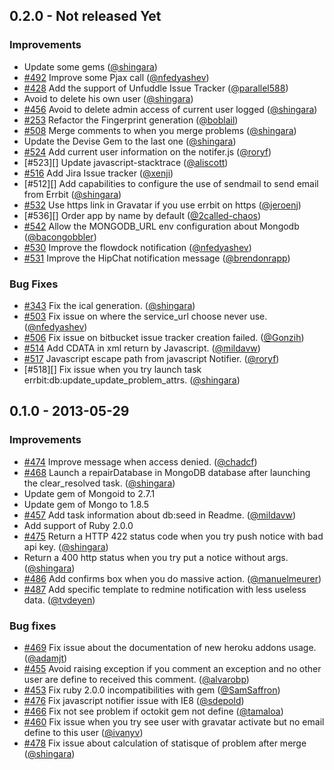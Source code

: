 ## 0.2.0 - Not released Yet

### Improvements

- Update some gems ([@shingara][])
- [#492][] Improve some Pjax call ([@nfedyashev][])
- [#428][] Add the support of Unfuddle Issue Tracker ([@parallel588][])
- Avoid to delete his own user ([@shingara][])
- [#456][] Avoid to delete admin access of current user logged ([@shingara][])
- [#253][] Refactor the Fingerprint generation ([@boblail][])
- [#508][] Merge comments to when you merge problems ([@shingara][])
- Update the Devise Gem to the last one ([@shingara][])
- [#524][] Add current user information on the notifer.js ([@roryf][])
- [#523][] Update javascript-stacktrace ([@aliscott][])
- [#516][] Add Jira Issue tracker ([@xenji][])
- [#512][] Add capabilities to configure the use of sendmail to send
  email from Errbit ([@shingara][])
- [#532][] Use https link in Gravatar if you use errbit on https
  ([@jeroenj][])
- [#536][] Order app by name by default ([@2called-chaos][])
- [#542][] Allow the MONGODB_URL env configuration about Mongodb ([@bacongobbler][])
- [#530][] Improve the flowdock notification ([@nfedyashev][])
- [#531][] Improve the HipChat notification message ([@brendonrapp][])


### Bug Fixes

- [#343][] Fix the ical generation. ([@shingara][])
- [#503][] Fix issue on where the service_url choose never use. ([@nfedyashev][])
- [#506][] Fix issue on bitbucket issue tracker creation failed. ([@Gonzih][])
- [#514][] Add CDATA in xml return by Javascript. ([@mildavw][])
- [#517][] Javascript escape path from javascript Notifier. ([@roryf][])
- [#518][] Fix issue when you try launch task errbit:db:update_update_problem_attrs. ([@shingara][])

## 0.1.0 - 2013-05-29

### Improvements

- [#474][] Improve message when access denied. ([@chadcf][])
- [#468][] Launch a repairDatabase in MongoDB database after launching
  the clear_resolved task. ([@shingara][])
- Update gem of Mongoid to 2.7.1
- Update gem of Mongo to 1.8.5
- [#457][] Add task information about db:seed in Readme. ([@mildavw][])
- Add support of Ruby 2.0.0
- [#475][] Return a HTTP 422 status code when you try push notice with
  bad api key. ([@shingara][])
- Return a 400 http status when you try put a notice without args.
  ([@shingara][])
- [#486][] Add confirms box when you do massive action. ([@manuelmeurer][])
- [#487][] Add specific template to redmine notification with less useless data. ([@tvdeyen][])

### Bug fixes

- [#469][] Fix issue about the documentation of new heroku addons usage.
  ([@adamjt][])
- [#455][] Avoid raising exception if you comment an exception and no
  other user are define to received this comment. ([@alvarobp][])
- [#453][] Fix ruby 2.0.0 incompatibilities with gem ([@SamSaffron][])
- [#476][] Fix javascript notifier issue with IE8 ([@sdepold][])
- [#466][] Fix not see problem if octokit gem not define ([@tamaloa][])
- [#460][] Fix issue when you try see user with gravatar activate but no
  email define to this user ([@ivanyv][])
- [#478][] Fix issue about calculation of statisque of problem after
  merge ([@shingara][])

<!-- Issue fix -->

[#253]: https://github.com/errbit/errbit/issues/253
[#343]: https://github.com/errbit/errbit/issues/343
[#428]: https://github.com/errbit/errbit/issues/428
[#453]: https://github.com/errbit/errbit/issues/453
[#455]: https://github.com/errbit/errbit/issues/455
[#456]: https://github.com/errbit/errbit/issues/456
[#457]: https://github.com/errbit/errbit/issues/457
[#460]: https://github.com/errbit/errbit/issues/460
[#466]: https://github.com/errbit/errbit/issues/466
[#468]: https://github.com/errbit/errbit/issues/468
[#469]: https://github.com/errbit/errbit/issues/469
[#474]: https://github.com/errbit/errbit/issues/474
[#475]: https://github.com/errbit/errbit/issues/475
[#476]: https://github.com/errbit/errbit/issues/476
[#478]: https://github.com/errbit/errbit/issues/478
[#487]: https://github.com/errbit/errbit/issues/487
[#486]: https://github.com/errbit/errbit/issues/486
[#492]: https://github.com/errbit/errbit/issues/492
[#503]: https://github.com/errbit/errbit/issues/503
[#506]: https://github.com/errbit/errbit/issues/506
[#508]: https://github.com/errbit/errbit/issues/508
[#514]: https://github.com/errbit/errbit/issues/514
[#516]: https://github.com/errbit/errbit/issues/516
[#517]: https://github.com/errbit/errbit/issues/517
[#524]: https://github.com/errbit/errbit/issues/524
[#530]: https://github.com/errbit/errbit/issues/530
[#531]: https://github.com/errbit/errbit/issues/531
[#532]: https://github.com/errbit/errbit/issues/532
[#542]: https://github.com/errbit/errbit/issues/542

<!-- Contributor on Errbit Thanks to all of them -->

[@2called-chaos]: https://github.com/2called-chaos
[@Gonzih]: https://github.com/Gonzih
[@SamSaffron]: https://github.com/SamSaffron
[@adamjt]: https://github.com/adamjt
[@aliscott]: http://github.com/aliscott
[@alvarobp]: https://github.com/alvarobp
[@arthurnn]: https://github.com/arthurnn
[@bacongobbler]: https://github.com/bacongobbler
[@boblail]: https://github.com/boblail
[@brendonrapp]: https://github.com/brendonrapp
[@chadcf]: https://github.com/chadcf
[@ivanyv]: https://github.com/ivanyv
[@jeroenj]: https://github.com/jeroenj
[@manuelmeurer]: https://github.com/manuelmeurer
[@mildavw]: https://github.com/mildavw
[@mildavw]: https://github.com/mildavw
[@nfedyashev]: https://github.com/nfedyashev
[@parallel588]: https://github.com/parallel588
[@roryf]: https://github.com/roryf
[@sdepold]: https://github.com/sdepold
[@shingara]: https://github.com/shingara
[@tamaloa]: https://github.com/tamaloa
[@tvdeyen]: https://github.com/tvdeyen
[@williamn]: https://github.com/williamn
[@xenji]: https://github.com/xenji
